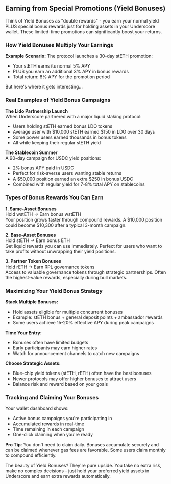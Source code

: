 ## Earning from Special Promotions (Yield Bonuses)

Think of Yield Bonuses as "double rewards" - you earn your normal yield PLUS special bonus rewards just for holding assets in your Underscore wallet. These limited-time promotions can significantly boost your returns.

### How Yield Bonuses Multiply Your Earnings

**Example Scenario:**
The protocol launches a 30-day stETH promotion:
- Your stETH earns its normal 5% APY
- PLUS you earn an additional 3% APY in bonus rewards
- Total return: 8% APY for the promotion period

But here's where it gets interesting...

### Real Examples of Yield Bonus Campaigns

**The Lido Partnership Launch**  
When Underscore partnered with a major liquid staking protocol:
- Users holding stETH earned bonus LDO tokens
- Average user with $10,000 stETH earned $150 in LDO over 30 days
- Some power users earned thousands in bonus tokens
- All while keeping their regular stETH yield

**The Stablecoin Summer**  
A 90-day campaign for USDC yield positions:
- 2% bonus APY paid in USDC
- Perfect for risk-averse users wanting stable returns
- A $50,000 position earned an extra $250 in bonus USDC
- Combined with regular yield for 7-8% total APY on stablecoins

### Types of Bonus Rewards You Can Earn

**1. Same-Asset Bonuses**  
Hold wstETH → Earn bonus wstETH  
Your position grows faster through compound rewards. A $10,000 position could become $10,300 after a typical 3-month campaign.

**2. Base-Asset Bonuses**  
Hold stETH → Earn bonus ETH  
Get liquid rewards you can use immediately. Perfect for users who want to take profits without unwrapping their yield positions.

**3. Partner Token Bonuses**  
Hold rETH → Earn RPL governance tokens  
Access to valuable governance tokens through strategic partnerships. Often the highest-value rewards, especially during bull markets.

### Maximizing Your Yield Bonus Strategy

**Stack Multiple Bonuses:**
- Hold assets eligible for multiple concurrent bonuses
- Example: stETH bonus + general deposit points + ambassador rewards
- Some users achieve 15-20% effective APY during peak campaigns

**Time Your Entry:**
- Bonuses often have limited budgets
- Early participants may earn higher rates
- Watch for announcement channels to catch new campaigns

**Choose Strategic Assets:**
- Blue-chip yield tokens (stETH, rETH) often have the best bonuses
- Newer protocols may offer higher bonuses to attract users
- Balance risk and reward based on your goals

### Tracking and Claiming Your Bonuses

Your wallet dashboard shows:
- Active bonus campaigns you're participating in
- Accumulated rewards in real-time
- Time remaining in each campaign
- One-click claiming when you're ready

**Pro Tip**: You don't need to claim daily. Bonuses accumulate securely and can be claimed whenever gas fees are favorable. Some users claim monthly to compound efficiently.

The beauty of Yield Bonuses? They're pure upside. You take no extra risk, make no complex decisions - just hold your preferred yield assets in Underscore and earn extra rewards automatically.
